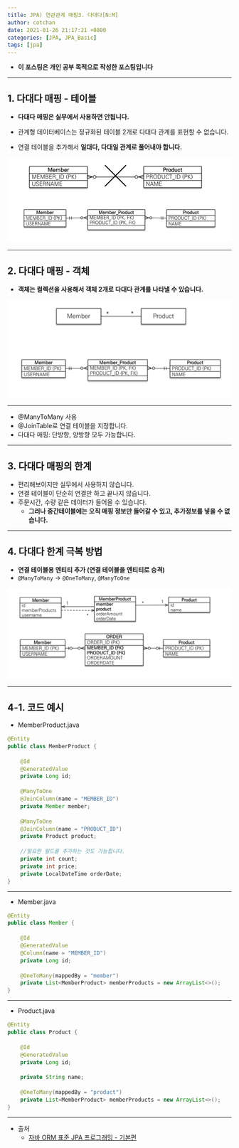 ```yaml
---
title: JPA) 연관관계 매핑3. 다대다[N:M] 
author: cotchan 
date: 2021-01-26 21:17:21 +0800 
categories: [JPA, JPA_Basic]
tags: [jpa] 
---
```


+ **이 포스팅은 개인 공부 목적으로 작성한 포스팅입니다**

---

## 1. 다대다 매핑 - 테이블

+ **다대다 매핑은 실무에서 사용하면 안됩니다.**

+ 관계형 데이터베이스는 정규화된 테이블 2개로 다대다 관계를 표현할 수 없습니다.
+ 연결 테이블을 추가해서 **일대다, 다대일 관계로 풀어내야 합니다.**

![Desktop View](/assets/img/post/jpa/2021-01-26-jpa-association-mapping-ntom_01.png)

---

## 2. 다대다 매핑 - 객체

+ **객체는 컬렉션을 사용해서 객체 2개로 다대다 관계를 나타낼 수 있습니다.**

![Desktop View](/assets/img/post/jpa/2021-01-26-jpa-association-mapping-ntom_02.png)

---

+ @ManyToMany 사용
+ @JoinTable로 연결 테이블을 지정합니다.
+ 다대다 매핑: 단방향, 양방향 모두 가능합니다.

---

## 3. 다대다 매핑의 한계

+ 편리해보이지만 실무에서 사용하지 않습니다.
+ 연결 테이블이 단순히 연결만 하고 끝나지 않습니다.
+ 주문시간, 수량 같은 데이터가 들어올 수 있습니다.
  + **그러나 중간테이블에는 오직 매핑 정보만 들어갈 수 있고, 추가정보를 넣을 수 없습니다.** 

---

## 4. 다대다 한계 극복 방법

+ **연결 테이블용 엔티티 추가 (연결 테이블을 엔티티로 승격)**
+ `@ManyToMany` -> `@OneToMany`, `@ManyToOne`

![Desktop View](/assets/img/post/jpa/2021-01-26-jpa-association-mapping-ntom_03.png)

---

## 4-1. 코드 예시

+ MemberProduct.java

```java
@Entity
public class MemberProduct {

    @Id
    @GeneratedValue
    private Long id;

    @ManyToOne
    @JoinColumn(name = "MEMBER_ID")
    private Member member;

    @ManyToOne
    @JoinColumn(name = "PRODUCT_ID")
    private Product product;

    //필요한 필드를 추가하는 것도 가능합니다.
    private int count;
    private int price;
    private LocalDateTime orderDate;
}
```

---

+ Member.java

```java
@Entity
public class Member {

    @Id
    @GeneratedValue
    @Column(name = "MEMBER_ID")
    private Long id;

    @OneToMany(mappedBy = "member")
    private List<MemberProduct> memberProducts = new ArrayList<>();
}
```

---

+ Product.java

```java
@Entity
public class Product {

    @Id
    @GeneratedValue
    private Long id;

    private String name;

    @OneToMany(mappedBy = "product")
    private List<MemberProduct> memberProducts = new ArrayList<>();
}
```

---

+ 출처
    + [자바 ORM 표준 JPA 프로그래밍 - 기본편](https://www.inflearn.com/course/ORM-JPA-Basic)
